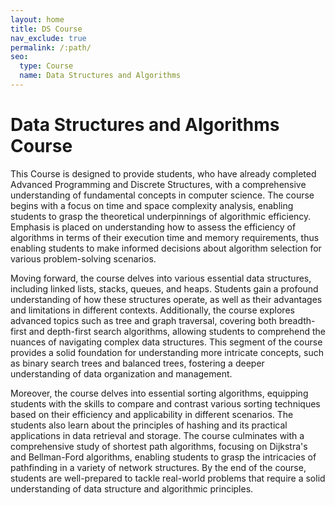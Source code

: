```yaml
---
layout: home
title: DS Course
nav_exclude: true
permalink: /:path/
seo:
  type: Course
  name: Data Structures and Algorithms
---
```


# Data Structures and Algorithms Course

This Course is designed to provide students, who have already completed Advanced Programming and Discrete Structures, with a comprehensive understanding of fundamental concepts in computer science. The course begins with a focus on time and space complexity analysis, enabling students to grasp the theoretical underpinnings of algorithmic efficiency. Emphasis is placed on understanding how to assess the efficiency of algorithms in terms of their execution time and memory requirements, thus enabling students to make informed decisions about algorithm selection for various problem-solving scenarios.

Moving forward, the course delves into various essential data structures, including linked lists, stacks, queues, and heaps. Students gain a profound understanding of how these structures operate, as well as their advantages and limitations in different contexts. Additionally, the course explores advanced topics such as tree and graph traversal, covering both breadth-first and depth-first search algorithms, allowing students to comprehend the nuances of navigating complex data structures. This segment of the course provides a solid foundation for understanding more intricate concepts, such as binary search trees and balanced trees, fostering a deeper understanding of data organization and management.

Moreover, the course delves into essential sorting algorithms, equipping students with the skills to compare and contrast various sorting techniques based on their efficiency and applicability in different scenarios. The students also learn about the principles of hashing and its practical applications in data retrieval and storage. The course culminates with a comprehensive study of shortest path algorithms, focusing on Dijkstra's and Bellman-Ford algorithms, enabling students to grasp the intricacies of pathfinding in a variety of network structures. By the end of the course, students are well-prepared to tackle real-world problems that require a solid understanding of data structure and algorithmic principles.
